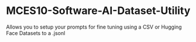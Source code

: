 # MCES10-Software-AI-Dataset-Utility
Allows you to setup your prompts for fine tuning using a CSV or Hugging Face Datasets to a .jsonl
